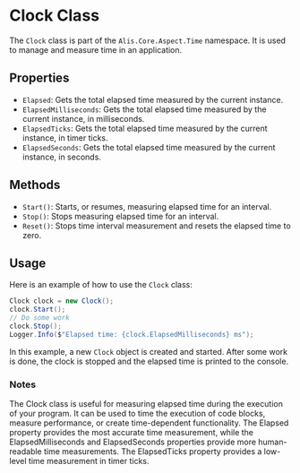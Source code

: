 # Clock Class

The `Clock` class is part of the `Alis.Core.Aspect.Time` namespace. It is used to manage and measure time in an
application.

## Properties

- `Elapsed`: Gets the total elapsed time measured by the current instance.
- `ElapsedMilliseconds`: Gets the total elapsed time measured by the current instance, in milliseconds.
- `ElapsedTicks`: Gets the total elapsed time measured by the current instance, in timer ticks.
- `ElapsedSeconds`: Gets the total elapsed time measured by the current instance, in seconds.

## Methods

- `Start()`: Starts, or resumes, measuring elapsed time for an interval.
- `Stop()`: Stops measuring elapsed time for an interval.
- `Reset()`: Stops time interval measurement and resets the elapsed time to zero.

## Usage

Here is an example of how to use the `Clock` class:

```csharp
Clock clock = new Clock();
clock.Start();
// Do some work
clock.Stop();
Logger.Info($"Elapsed time: {clock.ElapsedMilliseconds} ms");
```

In this example, a new `Clock` object is created and started. After some work is done, the clock is stopped and the
elapsed time is printed to the console.

### Notes

The Clock class is useful for measuring elapsed time during the execution of your program. It can be used to time the
execution of code blocks, measure performance, or create time-dependent functionality. The Elapsed property provides the
most accurate time measurement, while the ElapsedMilliseconds and ElapsedSeconds properties provide more human-readable
time measurements. The ElapsedTicks property provides a low-level time measurement in timer ticks.